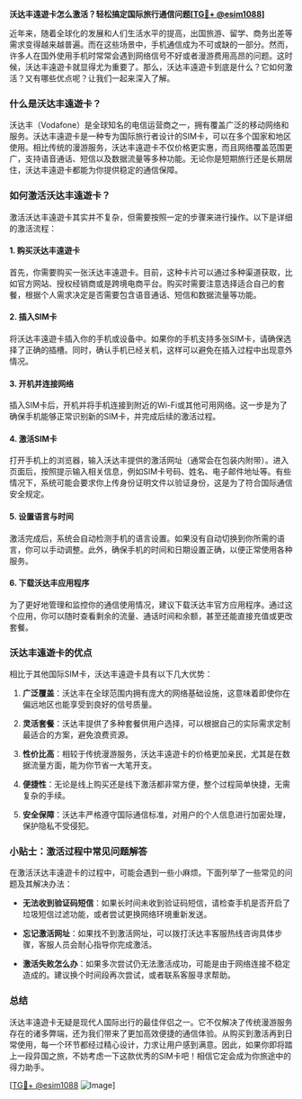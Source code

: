 **沃达丰遠遊卡怎么激活？轻松搞定国际旅行通信问题[[TG💪+ @esim1088](https://t.me/s/esim1088)]**

近年来，随着全球化的发展和人们生活水平的提高，出国旅游、留学、商务出差等需求变得越来越普遍。而在这些场景中，手机通信成为不可或缺的一部分。然而，许多人在国外使用手机时常常会遇到网络信号不好或者漫游费用高昂的问题。这时候，沃达丰遠遊卡就显得尤为重要了。那么，沃达丰遠遊卡到底是什么？它如何激活？又有哪些优点呢？让我们一起来深入了解。

### 什么是沃达丰遠遊卡？

沃达丰（Vodafone）是全球知名的电信运营商之一，拥有覆盖广泛的移动网络和服务。沃达丰遠遊卡是一种专为国际旅行者设计的SIM卡，可以在多个国家和地区使用。相比传统的漫游服务，沃达丰遠遊卡不仅价格更实惠，而且网络覆盖范围更广，支持语音通话、短信以及数据流量等多种功能。无论你是短期旅行还是长期居住，沃达丰遠遊卡都能为你提供稳定的通信保障。

### 如何激活沃达丰遠遊卡？

激活沃达丰遠遊卡其实并不复杂，但需要按照一定的步骤来进行操作。以下是详细的激活流程：

#### 1. 购买沃达丰遠遊卡

首先，你需要购买一张沃达丰遠遊卡。目前，这种卡片可以通过多种渠道获取，比如官方网站、授权经销商或是跨境电商平台。购买时需要注意选择适合自己的套餐，根据个人需求决定是否需要包含语音通话、短信和数据流量等功能。

#### 2. 插入SIM卡

将沃达丰遠遊卡插入你的手机或设备中。如果你的手机支持多张SIM卡，请确保选择了正确的插槽。同时，确认手机已经关机，这样可以避免在插入过程中出现意外情况。

#### 3. 开机并连接网络

插入SIM卡后，开机并将手机连接到附近的Wi-Fi或其他可用网络。这一步是为了确保手机能够正常识别新的SIM卡，并完成后续的激活过程。

#### 4. 激活SIM卡

打开手机上的浏览器，输入沃达丰提供的激活网址（通常会在包装内附带）。进入页面后，按照提示输入相关信息，例如SIM卡号码、姓名、电子邮件地址等。有些情况下，系统可能会要求你上传身份证明文件以验证身份，这是为了符合国际通信安全规定。

#### 5. 设置语言与时间

激活完成后，系统会自动检测手机的语言设置。如果没有自动切换到你所需的语言，你可以手动调整。此外，确保手机的时间和日期设置正确，以便正常使用各种服务。

#### 6. 下载沃达丰应用程序

为了更好地管理和监控你的通信使用情况，建议下载沃达丰官方应用程序。通过这个应用，你可以随时查看剩余的流量、通话时间和余额，甚至还能直接充值或更改套餐。

### 沃达丰遠遊卡的优点

相比于其他国际SIM卡，沃达丰遠遊卡具有以下几大优势：

1. **广泛覆盖**：沃达丰在全球范围内拥有庞大的网络基础设施，这意味着即使你在偏远地区也能享受到良好的信号质量。
   
2. **灵活套餐**：沃达丰提供了多种套餐供用户选择，可以根据自己的实际需求定制最适合的方案，避免浪费资源。

3. **性价比高**：相较于传统漫游服务，沃达丰遠遊卡的价格更加亲民，尤其是在数据流量方面，能为你节省一大笔开支。

4. **便捷性**：无论是线上购买还是线下激活都非常方便，整个过程简单快捷，无需复杂的手续。

5. **安全保障**：沃达丰严格遵守国际通信标准，对用户的个人信息进行加密处理，保护隐私不受侵犯。

### 小贴士：激活过程中常见问题解答

在激活沃达丰遠遊卡的过程中，可能会遇到一些小麻烦。下面列举了一些常见的问题及其解决办法：

- **无法收到验证码短信**：如果长时间未收到验证码短信，请检查手机是否开启了垃圾短信过滤功能，或者尝试更换网络环境重新发送。

- **忘记激活网址**：如果找不到激活网址，可以拨打沃达丰客服热线咨询具体步骤，客服人员会耐心指导你完成激活。

- **激活失败怎么办**：如果多次尝试仍无法激活成功，可能是由于网络连接不稳定造成的。建议换个时间段再次尝试，或者联系客服寻求帮助。

### 总结

沃达丰遠遊卡无疑是现代人国际出行的最佳伴侣之一。它不仅解决了传统漫游服务存在的诸多弊端，还为我们带来了更加高效便捷的通信体验。从购买到激活再到日常使用，每一个环节都经过精心设计，力求让用户感到满意。因此，如果你即将踏上一段异国之旅，不妨考虑一下这款优秀的SIM卡吧！相信它定会成为你旅途中的得力助手。

[[TG💪+ @esim1088](https://t.me/s/esim1088) ![Image](https://i.postimg.cc/4NQfJmqS/Snipaste-2025-05-13-00-14-12.png)]